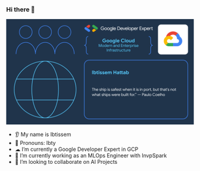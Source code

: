 ### Hi there 👋

![Alt text](gde.png)
* 👂 My name is Ibtissem
* 👩 Pronouns: Ibty
* ☁  I’m currently a Google Developer Expert in GCP
* 🔭 I’m currently working as an MLOps Engineer with InvpSpark
* 🤝 I’m looking to collaborate on AI Projects
